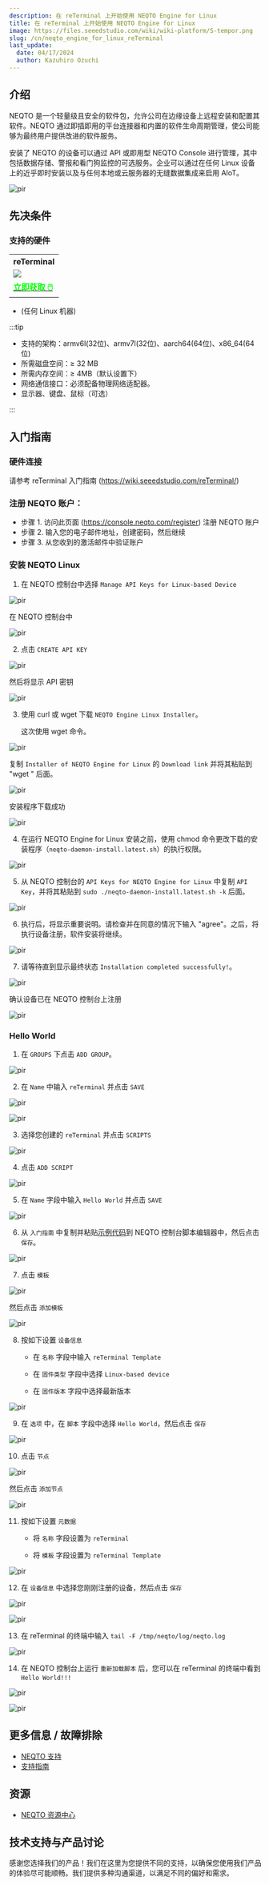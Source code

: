 ```yaml
---
description: 在 reTerminal 上开始使用 NEQTO Engine for Linux
title: 在 reTerminal 上开始使用 NEQTO Engine for Linux
image: https://files.seeedstudio.com/wiki/wiki-platform/S-tempor.png
slug: /cn/neqto_engine_for_linux_reTerminal
last_update:
  date: 04/17/2024
  author: Kazuhiro Ozuchi
---
```


## 介绍

NEQTO 是一个轻量级且安全的软件包，允许公司在边缘设备上远程安装和配置其软件。NEQTO 通过即插即用的平台连接器和内置的软件生命周期管理，使公司能够为最终用户提供改进的软件服务。

安装了 NEQTO 的设备可以通过 API 或即用型 NEQTO Console 进行管理，其中包括数据存储、警报和看门狗监控的可选服务。企业可以通过在任何 Linux 设备上的近乎即时安装以及与任何本地或云服务器的无缝数据集成来启用 AIoT。

<p style={{textAlign: 'center'}}><img src="https://files.seeedstudio.com/wiki/wiki-ranger/Contributions/neqto_engine_for_linux_reTerminal/header-img_2x.png" alt="pir" width={600} height="auto" /></p>

## 先决条件

### 支持的硬件

<div class="table-center">
 <table class="table-nobg">
    <tr class="table-trnobg">
      <th class="table-trnobg">reTerminal</th>
  </tr>
    <tr class="table-trnobg"></tr>
  <tr class="table-trnobg">
   <td class="table-trnobg"><div style={{textAlign:'center'}}><img src="https://files.seeedstudio.com/wiki/ReTerminal/frigate/reterminal.png" style={{width:300, height:'auto'}}/></div></td>
  </tr>
    <tr class="table-trnobg"></tr>
  <tr class="table-trnobg">
   <td class="table-trnobg"><div class="get_one_now_container" style={{textAlign: 'center'}}><a class="get_one_now_item" href="https://www.seeedstudio.com/ReTerminal-with-CM4-p-4904.html?queryID=26220f25bcce77bc420c9c03059787c0&objectID=4904&indexName=bazaar_retailer_products" target="_blank">
              <strong><span><font color={'FFFFFF'} size={"4"}> 立即获取 🖱️</font></span></strong>
          </a></div></td>
        </tr>
    </table>
</div>

- (任何 Linux 机器)

:::tip

- 支持的架构：armv6l(32位)、armv7l(32位)、aarch64(64位)、x86_64(64位)
- 所需磁盘空间：≥ 32 MB
- 所需内存空间：≥ 4MB（默认设置下）
- 网络通信接口：必须配备物理网络适配器。
- 显示器、键盘、鼠标（可选）

:::

## 入门指南

### 硬件连接

请参考 reTerminal 入门指南 (https://wiki.seeedstudio.com/reTerminal/)

### 注册 NEQTO 账户：

- 步骤 1. 访问此页面 (https://console.neqto.com/register) 注册 NEQTO 账户
- 步骤 2. 输入您的电子邮件地址，创建密码，然后继续
- 步骤 3. 从您收到的激活邮件中验证账户

### 安装 NEQTO Linux

1. 在 NEQTO 控制台中选择 `Manage API Keys for Linux-based Device`

<p style={{textAlign: 'center'}}><img src="https://files.seeedstudio.com/wiki/wiki-ranger/Contributions/neqto_engine_for_linux_reTerminal/65eee22eccae06004c6d9459.png" alt="pir" width={20} height="auto" /></p>

在 NEQTO 控制台中

<p style={{textAlign: 'center'}}><img src="https://files.seeedstudio.com/wiki/wiki-ranger/Contributions/neqto_engine_for_linux_reTerminal/65effd1accae06004c6d94a0.png" alt="pir" width={600} height="auto" /></p>

2. 点击 `CREATE API KEY`

<p style={{textAlign: 'center'}}><img src="https://files.seeedstudio.com/wiki/wiki-ranger/Contributions/neqto_engine_for_linux_reTerminal/65efff89ccae06004c6d94a6.png" alt="pir" width={600} height="auto" /></p>

然后将显示 API 密钥

<p style={{textAlign: 'center'}}><img src="https://files.seeedstudio.com/wiki/wiki-ranger/Contributions/neqto_engine_for_linux_reTerminal/65efff33ccae06004c6d94a5.png" alt="pir" width={600} height="auto" /></p>

3. 使用 curl 或 wget 下载 `NEQTO Engine Linux Installer`。

    这次使用 wget 命令。

<p style={{textAlign: 'center'}}><img src="https://files.seeedstudio.com/wiki/wiki-ranger/Contributions/neqto_engine_for_linux_reTerminal/65eeeaa3ccae06004c6d945d.png" alt="pir" width={600} height="auto" /></p>

复制 `Installer of NEQTO Engine for Linux` 的 `Download link` 并将其粘贴到 "wget " 后面。

<p style={{textAlign: 'center'}}><img src="https://files.seeedstudio.com/wiki/wiki-ranger/Contributions/neqto_engine_for_linux_reTerminal/660fbce4ccae06004c6d9812.png" alt="pir" width={600} height="auto" /></p>

安装程序下载成功

<p style={{textAlign: 'center'}}><img src="https://files.seeedstudio.com/wiki/wiki-ranger/Contributions/neqto_engine_for_linux_reTerminal/660fbd0cccae06004c6d9813.png" alt="pir" width={600} height="auto" /></p>

4. 在运行 NEQTO Engine for Linux 安装之前，使用 chmod 命令更改下载的安装程序（`neqto-daemon-install.latest.sh`）的执行权限。

<p style={{textAlign: 'center'}}><img src="https://files.seeedstudio.com/wiki/wiki-ranger/Contributions/neqto_engine_for_linux_reTerminal/660fbd27ccae06004c6d9814.png" alt="pir" width={600} height="auto" /></p>

<!--<div style="page-break-before:always"></div>-->

5. 从 NEQTO 控制台的 `API Keys for NEQTO Engine for Linux` 中复制 `API Key`，并将其粘贴到 `sudo ./neqto-daemon-install.latest.sh -k` 后面。

<p style={{textAlign: 'center'}}><img src="https://files.seeedstudio.com/wiki/wiki-ranger/Contributions/neqto_engine_for_linux_reTerminal/660fbd4dccae06004c6d9815.png" alt="pir" width={600} height="auto" /></p>

6. 执行后，将显示重要说明。请检查并在同意的情况下输入 "agree"。之后，将执行设备注册，软件安装将继续。

<p style={{textAlign: 'center'}}><img src="https://files.seeedstudio.com/wiki/wiki-ranger/Contributions/neqto_engine_for_linux_reTerminal/660fbd63ccae06004c6d9816.png" alt="pir" width={600} height="auto" /></p>

<!--<div style="page-break-before:always"></div>-->

7. 请等待直到显示最终状态 `Installation completed successfully!`。

<p style={{textAlign: 'center'}}><img src="https://files.seeedstudio.com/wiki/wiki-ranger/Contributions/neqto_engine_for_linux_reTerminal/660fbd7accae06004c6d9817.png" alt="pir" width={600} height="auto" /></p>

确认设备已在 NEQTO 控制台上注册

<p style={{textAlign: 'center'}}><img src="https://files.seeedstudio.com/wiki/wiki-ranger/Contributions/neqto_engine_for_linux_reTerminal/660fbd9cccae06004c6d9819.png" alt="pir" width={600} height="auto" /></p>

<!--<div style="page-break-before:always"></div>-->

### Hello World

1. 在 `GROUPS` 下点击 `ADD GROUP`。

<p style={{textAlign: 'center'}}><img src="https://files.seeedstudio.com/wiki/wiki-ranger/Contributions/neqto_engine_for_linux_reTerminal/660f9d61ccae06004c6d97b9.png" alt="pir" width={600} height="auto" /></p>

2. 在 `Name` 中输入 `reTerminal` 并点击 `SAVE`

<p style={{textAlign: 'center'}}><img src="https://files.seeedstudio.com/wiki/wiki-ranger/Contributions/neqto_engine_for_linux_reTerminal/660f9e99ccae06004c6d97bd.png" alt="pir" width={600} height="auto" /></p>

<p style={{textAlign: 'center'}}><img src="https://files.seeedstudio.com/wiki/wiki-ranger/Contributions/neqto_engine_for_linux_reTerminal/660f9ebbccae06004c6d97bf.png" alt="pir" width={600} height="auto" /></p>

<!--<div style="page-break-before:always"></div>-->

3. 选择您创建的 `reTerminal` 并点击 `SCRIPTS`

<p style={{textAlign: 'center'}}><img src="https://files.seeedstudio.com/wiki/wiki-ranger/Contributions/neqto_engine_for_linux_reTerminal/660fbde5ccae06004c6d981a.png" alt="pir" width={600} height="auto" /></p>

4. 点击 `ADD SCRIPT`

<p style={{textAlign: 'center'}}><img src="https://files.seeedstudio.com/wiki/wiki-ranger/Contributions/neqto_engine_for_linux_reTerminal/660fbe00ccae06004c6d981b.png" alt="pir" width={600} height="auto" /></p>

5. 在 `Name` 字段中输入 `Hello World` 并点击 `SAVE`

<p style={{textAlign: 'center'}}><img src="https://files.seeedstudio.com/wiki/wiki-ranger/Contributions/neqto_engine_for_linux_reTerminal/660fbe19ccae06004c6d981c.png" alt="pir" width={600} height="auto" /></p>

6. 从 `入门指南` 中复制并粘贴[示例代码](https://docs.neqto.com/docs/en/getting-started/tutorial-step1#sample-code)到 NEQTO 控制台脚本编辑器中，然后点击 `保存`。

<p style={{textAlign: 'center'}}><img src="https://files.seeedstudio.com/wiki/wiki-ranger/Contributions/neqto_engine_for_linux_reTerminal/660fbe2bccae06004c6d981d.png" alt="pir" width={600} height="auto" /></p>

<!--<div style="page-break-before:always"></div>-->

7. 点击 `模板`

<p style={{textAlign: 'center'}}><img src="https://files.seeedstudio.com/wiki/wiki-ranger/Contributions/neqto_engine_for_linux_reTerminal/660fbe46ccae06004c6d981e.png" alt="pir" width={600} height="auto" /></p>

然后点击 `添加模板`

<p style={{textAlign: 'center'}}><img src="https://files.seeedstudio.com/wiki/wiki-ranger/Contributions/neqto_engine_for_linux_reTerminal/660fbe5dccae06004c6d981f.png" alt="pir" width={600} height="auto" /></p>

8. 按如下设置 `设备信息`

    - 在 `名称` 字段中输入 `reTerminal Template`

    - 在 `固件类型` 字段中选择 `Linux-based device`

    - 在 `固件版本` 字段中选择最新版本

<p style={{textAlign: 'center'}}><img src="https://files.seeedstudio.com/wiki/wiki-ranger/Contributions/neqto_engine_for_linux_reTerminal/660fbe7cccae06004c6d9820.png" alt="pir" width={600} height="auto" /></p>

<!--<div style="page-break-before:always"></div>-->

9. 在 `选项` 中，在 `脚本` 字段中选择 `Hello World`，然后点击 `保存`

<p style={{textAlign: 'center'}}><img src="https://files.seeedstudio.com/wiki/wiki-ranger/Contributions/neqto_engine_for_linux_reTerminal/660fbe98ccae06004c6d9821.png" alt="pir" width={600} height="auto" /></p>

10. 点击 `节点`

<p style={{textAlign: 'center'}}><img src="https://files.seeedstudio.com/wiki/wiki-ranger/Contributions/neqto_engine_for_linux_reTerminal/660fbea7ccae06004c6d9823.png" alt="pir" width={600} height="auto" /></p>

然后点击 `添加节点`

<p style={{textAlign: 'center'}}><img src="https://files.seeedstudio.com/wiki/wiki-ranger/Contributions/neqto_engine_for_linux_reTerminal/660fbeb4ccae06004c6d9824.png" alt="pir" width={600} height="auto" /></p>

<!--<div style="page-break-before:always"></div>-->

11. 按如下设置 `元数据`

    - 将 `名称` 字段设置为 `reTerminal`

    - 将 `模板` 字段设置为 `reTerminal Template`

<p style={{textAlign: 'center'}}><img src="https://files.seeedstudio.com/wiki/wiki-ranger/Contributions/neqto_engine_for_linux_reTerminal/660fbec5ccae06004c6d9825.png" alt="pir" width={600} height="auto" /></p>

12. 在 `设备信息` 中选择您刚刚注册的设备，然后点击 `保存`

<p style={{textAlign: 'center'}}><img src="https://files.seeedstudio.com/wiki/wiki-ranger/Contributions/neqto_engine_for_linux_reTerminal/660fca55ccae06004c6d982a.png" alt="pir" width={600} height="auto" /></p>

<p style={{textAlign: 'center'}}><img src="https://files.seeedstudio.com/wiki/wiki-ranger/Contributions/neqto_engine_for_linux_reTerminal/660fca62ccae06004c6d982b.png" alt="pir" width={600} height="auto" /></p>

13. 在 reTerminal 的终端中输入 `tail -F /tmp/neqto/log/neqto.log`

<p style={{textAlign: 'center'}}><img src="https://files.seeedstudio.com/wiki/wiki-ranger/Contributions/neqto_engine_for_linux_reTerminal/660fbef2ccae06004c6d9826.png" alt="pir" width={600} height="auto" /></p>

<!--<div style="page-break-before:always"></div>-->

14. 在 NEQTO 控制台上运行 `重新加载脚本` 后，您可以在 reTerminal 的终端中看到 `Hello World!!!`

<p style={{textAlign: 'center'}}><img src="https://files.seeedstudio.com/wiki/wiki-ranger/Contributions/neqto_engine_for_linux_reTerminal/660fbf0dccae06004c6d9828.png" alt="pir" width={600} height="auto" /></p>

<p style={{textAlign: 'center'}}><img src="https://files.seeedstudio.com/wiki/wiki-ranger/Contributions/neqto_engine_for_linux_reTerminal/660fa3e0ccae06004c6d97e8.png" alt="pir" width={600} height="auto" /></p>

## 更多信息 / 故障排除

- [NEQTO 支持](https://support.neqto.com/hc/en-us)
- [支持指南](https://docs.neqto.com/docs/en/neqto/support-guidelines)

## 资源

- [NEQTO 资源中心](https://docs.neqto.com/docs/en/linux/software/requirements)

## 技术支持与产品讨论

感谢您选择我们的产品！我们在这里为您提供不同的支持，以确保您使用我们产品的体验尽可能顺畅。我们提供多种沟通渠道，以满足不同的偏好和需求。

<div class="button_tech_support_container">
<a href="https://forum.seeedstudio.com/" class="button_forum"></a>
<a href="https://www.seeedstudio.com/contacts" class="button_email"></a>
</div>

<div class="button_tech_support_container">
<a href="https://discord.gg/eWkprNDMU7" class="button_discord"></a>
<a href="https://github.com/Seeed-Studio/wiki-documents/discussions/69" class="button_discussion"></a>
</div>
